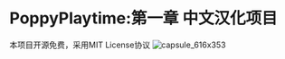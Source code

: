 # PoppyPlaytime:第一章 中文汉化项目
本项目开源免费，采用MIT License协议
![capsule_616x353](https://github.com/user-attachments/assets/833a2c6d-0622-410c-ac3e-3968b7dd4808)
